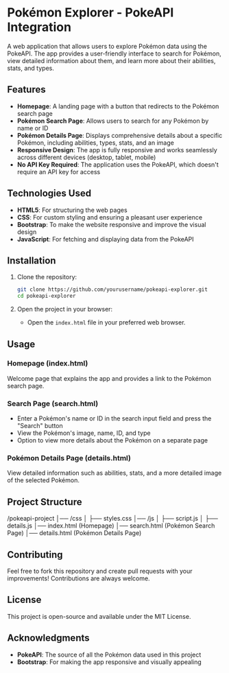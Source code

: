 # Pokémon Explorer - PokeAPI Integration

A web application that allows users to explore Pokémon data using the PokeAPI. The app provides a user-friendly interface to search for Pokémon, view detailed information about them, and learn more about their abilities, stats, and types.

## Features

- **Homepage**: A landing page with a button that redirects to the Pokémon search page
- **Pokémon Search Page**: Allows users to search for any Pokémon by name or ID
- **Pokémon Details Page**: Displays comprehensive details about a specific Pokémon, including abilities, types, stats, and an image
- **Responsive Design**: The app is fully responsive and works seamlessly across different devices (desktop, tablet, mobile)
- **No API Key Required**: The application uses the PokeAPI, which doesn't require an API key for access

## Technologies Used

- **HTML5**: For structuring the web pages
- **CSS**: For custom styling and ensuring a pleasant user experience
- **Bootstrap**: To make the website responsive and improve the visual design
- **JavaScript**: For fetching and displaying data from the PokeAPI

## Installation

1. Clone the repository:

    ```bash
    git clone https://github.com/yourusername/pokeapi-explorer.git
    cd pokeapi-explorer
    ```

2. Open the project in your browser:
   - Open the `index.html` file in your preferred web browser.

## Usage

### Homepage (index.html)
Welcome page that explains the app and provides a link to the Pokémon search page.

### Search Page (search.html)
- Enter a Pokémon's name or ID in the search input field and press the "Search" button
- View the Pokémon's image, name, ID, and type
- Option to view more details about the Pokémon on a separate page

### Pokémon Details Page (details.html)
View detailed information such as abilities, stats, and a more detailed image of the selected Pokémon.

## Project Structure
/pokeapi-project
│── /css
│   ├── styles.css
│── /js
│   ├── script.js
│   ├── details.js
│── index.html (Homepage)
│── search.html (Pokémon Search Page)
│── details.html (Pokémon Details Page)

## Contributing

Feel free to fork this repository and create pull requests with your improvements! Contributions are always welcome.

## License

This project is open-source and available under the MIT License.

## Acknowledgments

- **PokeAPI**: The source of all the Pokémon data used in this project
- **Bootstrap**: For making the app responsive and visually appealing